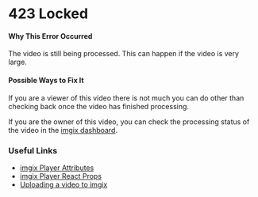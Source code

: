 # 423 Locked

#### Why This Error Occurred

The video is still being processed. This can happen if the video is very large.

#### Possible Ways to Fix It

If you are a viewer of this video there is not much you can do other than checking back once the video has finished processing.

If you are the owner of this video, you can check the processing status of the video in the [imgix dashboard](https://dashboard.imgix.com/).

### Useful Links

- [imgix Player Attributes](https://github.com/imgix/ix-elements/blob/main/packages/ix-player/REFERENCE.md#attributes)
- [imgix Player React Props](https://github.com/imgix/ix-elements/blob/main/packages/ix-player/REFERENCE.md#properties)
- [Uploading a video to imgix](https://docs.imgix.com/setup/getting-started-with-video?_gl=1*18a217z*_gcl_aw*R0NMLjE2OTc2NjgxMTIuQ2owS0NRandoTDZwQmhEakFSSXNBR3g4RDU5cXlnRXcyWV8yYlBEODZvS0ZQcERLNVpIOUc0clUzNnByb1F1Z1NQS2xOZlpyU2toOUJOWWFBcXRIRUFMd193Y0I.*_gcl_au*OTczOTMwODQ1LjE2OTI4MDkwMTk.#uploading-a-video)
